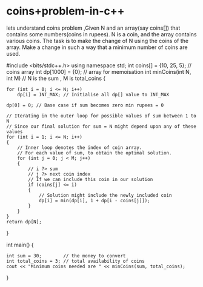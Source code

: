 # coins+problem-in-c++
lets understand coins problem ,Given N and an array(say coins[]) that contains some numbers(coins in rupees). N is a coin, and the array contains various coins. The task is to make the change of N using the coins of the array. Make a change in such a way that a minimum number of coins are used.


#include <bits/stdc++.h>
using namespace std;
int coins[] = {10, 25, 5}; // coins array
int dp[1000] = {0};        // array for memoisation
int minCoins(int N, int M) // N is the sum , M is total_coins
{

    for (int i = 0; i <= N; i++)
        dp[i] = INT_MAX; // Initialise all dp[] value to INT_MAX

    dp[0] = 0; // Base case if sum becomes zero min rupees = 0

    // Iterating in the outer loop for possible values of sum between 1 to N
    // Since our final solution for sum = N might depend upon any of these values
    for (int i = 1; i <= N; i++)
    {
        // Inner loop denotes the index of coin array.
        // For each value of sum, to obtain the optimal solution.
        for (int j = 0; j < M; j++)
        {
            // i ?> sum
            // j ?> next coin index
            // If we can include this coin in our solution
            if (coins[j] <= i)
            {
                // Solution might include the newly included coin
                dp[i] = min(dp[i], 1 + dp[i - coins[j]]);
            }
        }
    }
    return dp[N];
}

int main()
{

    int sum = 30;        // the money to convert
    int total_coins = 3; // total availability of coins
    cout << "Minimum coins needed are " << minCoins(sum, total_coins);
}
